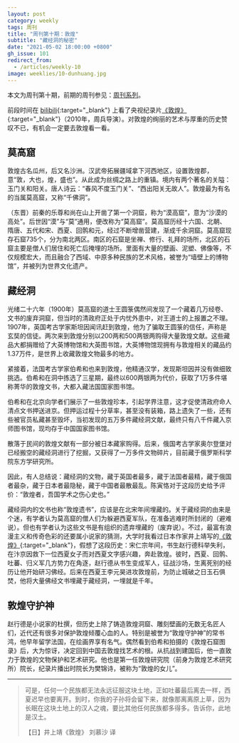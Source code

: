 ```yaml
---
layout: post
category: weekly
tags: 周刊
title: "周刊第十期：敦煌"
subtitle: "藏经洞的秘密"
date: "2021-05-02 18:00:00 +0800"
gh_issue: 101
redirect_from:
  - /articles/weekly-10
image: weeklies/10-dunhuang.jpg
---
```


本文为周刊第十期，前期的周刊参见：[周刊系列](/tag/周刊)。

前段时间在 [bilibili](https://www.bilibili.com/bangumi/play/ep253589){:target="_blank"} 上看了央视纪录片[《敦煌》](https://movie.douban.com/subject/3992615/){:target="_blank"}（2010年，周兵导演）。对敦煌的绚丽的艺术与厚重的历史赞叹不已，有机会一定要去敦煌看一看。

## 莫高窟

敦煌古名瓜州，后又名沙洲。汉武帝拓展疆域拿下河西地区，设置敦煌郡，意“敦，大也，煌，盛也”。从此成为丝绸之路上的重镇。境内有两个著名的关隘：玉门关和阳关。唐人诗云：“春风不度玉门关”、“西出阳关无故人”。敦煌最为有名的当属莫高窟，又称“千佛洞”。

（东晋）前秦的乐尊和尚在山上开凿了第一个洞窟，称为“漠高窟”，意为“沙漠的高处”。后世因“漠”与“莫”通用，便改称为“莫高窟”。莫高窟历经十六国、北朝、隋唐、五代和宋、西夏、回鹘和元，经过不断增凿营建，渐成千余洞窟。莫高窟现存石窟735个，分为南北两区。南区的石窟是坐禅、修行、礼拜的场所，北区的石窟主要是僧人们居住和死亡后掩埋的场所。里面有大量的壁画、泥塑、佛像等，不仅规模宏大，而且融合了西域、中原多种民族的艺术风格，被誉为“墙壁上的博物馆”，并被列为世界文化遗产。

## 藏经洞

光绪二十六年（1900年）莫高窟的道士王圆箓偶然间发现了一个藏着几万经卷、文书的废弃洞窟，但当时的清政府正处于内忧外患中，对王道士的上报置之不理。1907年，英国考古学家斯坦因闻讯赶到敦煌，他为了骗取王圆箓的信任，声称是玄奘的信徒。两次来到敦煌分别以200两和500两银两购得大量敦煌文献。这些藏品大都捐赠给了大英博物馆和大英图书馆，大英博物馆现拥有与敦煌相关的藏品约1.37万件，是世界上收藏敦煌文物最多的地方。

紧接着，法国考古学家伯希和也来到敦煌，他精通汉学，发现斯坦因并没有做细致挑选。伯希和在洞中拣选了三星期，最终以600两银两为代价，获取了1万多件堪称菁华的敦煌文书，大都入藏法国国家图书馆。

伯希和在北京向学者们展示了一些敦煌珍本，引起学界注意，这才促使清政府命人清点文书押送进京。但押运过程十分草率，甚至没有装箱，路上遗失了一些，还有些被官员私藏甚至毁坏，当初发现的五万多件藏经洞文献，最终只有八千件藏入京师图书馆，现均存于中国国家图书馆。

散落于民间的敦煌文献有一部分被日本藏家购得。后来，俄国考古学家奥尔登堡对已经搬空的藏经洞进行了挖掘，又获得了一万多件文物碎片，目前藏于俄罗斯科学院东方学研究所。

因此，有人总结说：藏经洞的文物，藏于英国者最多，藏于法国者最精，藏于俄国者最杂，藏于日本者最隐秘，藏于中国者最散最乱。陈寅恪对于这段历史给予评价：“敦煌者，吾国学术之伤心史也。”

藏经洞内的文书也称“敦煌遗书”，应该是在北宋年间埋藏的。关于藏经洞的由来是个迷，有学者认为莫高窟的僧人们为躲避西夏军队，在准备逃难时所封闭的（避难说）。但也有学者认为这些文书是有组织的遗弃埋藏的（废弃说）。不过，最富有浪漫主义和传奇色彩的还要属小说家的猜测，大学时我看过日本作家井上靖写的[《敦煌》](https://book.douban.com/subject/5348044/){:target="_blank"}，假想了这段历史：宋仁宗年间，书生赵行德科举失利，在汴京因救下一位西夏女子而对西夏文字感兴趣，奔赴敦煌。彼时，西夏、回鹘、吐蕃、归义军几方势力在角逐，赵行德从书生变成军人，征战沙场，生离死别的经历让他开始研习佛经。后来在西夏王李元昊进攻敦煌前，为防止城破之日玉石俱焚，他将大量佛经文书埋藏于藏经洞，一埋就是千年。

## 敦煌守护神

赵行德是小说家的杜撰，但历史上除了铸造敦煌洞窟、雕刻壁画的无数无名匠人们，近代还有很多对保护敦煌倾覆心血的人。特别是被誉为“敦煌守护神”的常书鸿，他早年留学法国，在绘画界享有名气。偶然看到伯希和拍摄的《敦煌石窟图录》后，大为惊讶，决定回到中国去敦煌找艺术的根。从抗战到建国后，他一直致力于敦煌的文物保护和艺术研究。他也是第一任敦煌研究院（前身为敦煌艺术研究所）院长，纪录片播出时院长为樊锦诗，被称为“敦煌的女儿”。

*********************************************

> 可是，任何一个民族都无法永远征服这块土地，正如吐蕃最后离去一样，西夏迟早也要离开。到时，你我的子孙将会留下来，就像那离离原上草，因为长眠在这块土地上的汉人之魂，要比其他任何民族都多得多。告诉你，此地是汉土。      
>
> 【日】井上靖《敦煌》 刘慕沙 译   
